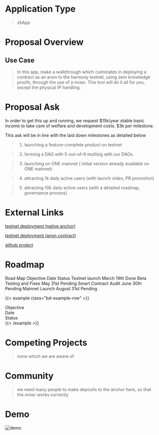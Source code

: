 # Application Type

> zkApp

# Proposal Overview

## Use Case

> In this app, make a walkthrough which culminates in deploying a contract as an anon to the harmony testnet, using zero knowledge proofs, through the use of a mixer. This tool will do it all for you, except the physical IP handling.

# Proposal Ask

In order to get this up and running, we request $15k/year stable basic income to take care of welfare and development costs. $3k per milestone.

This ask will be in line with the laid down milestones as detailed below

> 1. launching a feature-complete product on testnet 

> 2. forming a DAO with 5-out-of-9 multisig with our DAOs 

> 3. launching on ONE mainnet ( initial version already available on ONE mainnet) 

> 4. attracting 1k daily active users (with launch video, PR promotion) 

> 5. attracting 10k daily active users (with a detailed roadmap, governance process) 

# External Links

[testnet deployment (native anchor)](https://explorer.pops.one/address/0x76cdbf0b59d54f3ed551e24929b0aae1c7541241)

[testnet deployment (anon contract)](https://explorer.pops.one/address/0xb4c1af5882b28321577e3814f93d968bf53d3949)

[github project](https://github.com/alienflip/degenDeploy)

# Roadmap

Road Map
Objective	Date	Status
Testnet launch	March 19th	Done
Beta Testing and Fixes	May 31st	Pending
Smart Contract Audit	June 30th	Pending
Mainnet Launch	August 31st	Pending

{{< example class="bd-example-row" >}}
<div class="container">
  <div class="row">
    <div class="col">
      Objective
    </div>
    <div class="col">
      Date
    </div>
    <div class="col">
      Status
    </div>
  </div>
</div>
{{< /example >}}

# Competing Projects

> none which we are aware of

# Community

> we need many people to make deposits to the anchor here, so that the mixer works correctly

# Demo

![demo]()
